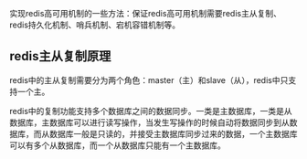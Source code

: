 实现redis高可用机制的一些方法：保证redis高可用机制需要redis主从复制、redis持久化机制、哨兵机制、宕机容错机制等。

## redis主从复制原理
redis中的主从复制需要分为两个角色：master（主）和slave（从），redis中只支持一个主。

redis中的复制功能支持多个数据库之间的数据同步。一类是主数据库，一类是从数据库，主数据库可以进行读写操作，当发生写操作的时候自动将数据同步到从数据库，而从数据库一般是只读的，并接受主数据库同步过来的数据，一个主数据库可以有多个从数据库，而一个从数据库只能有一个主数据库。